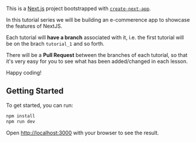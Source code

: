This is a [Next.js](https://nextjs.org) project bootstrapped with [`create-next-app`](https://nextjs.org/docs/app/api-reference/cli/create-next-app).

In this tutorial series we will be building an e-commerence app to showcase the features of NextJS.

Each tutorial will **have a branch** associated with it, i.e. the first tutorial will be on the brach `tutorial_1` and so forth.

There will be a **Pull Request** between the branches of each tutorial, so that it's very easy for you to see what has been added/changed in each lesson.

Happy coding!

## Getting Started

To get started, you can run:

```bash
npm install
npm run dev
```

Open [http://localhost:3000](http://localhost:3000) with your browser to see the result.